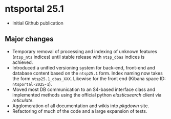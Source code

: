 # ntsportal 25.1

* Initial Github publication

## Major changes

* Temporary removal of processing and indexing of unknown features (`ntsp_nts` indices) until stable release with `ntsp_dbas` 
indices is achieved.
* Introduced a unified versioning system for back-end, front-end and database content based on the `ntsp25.1` form.
Index naming now takes the form `ntsp25.1_dbas_XXX`. Likewise for the front end (Kibana space ID: `ntsportal-2025-1`).
* Moved most DB communication to an S4-based interface class and implemented methods using 
the official python *elasticsearch* client via *reticulate*.
* Agglomeration of all documentation and wikis into *pkgdown* site.
* Refactoring of much of the code and a large expansion of tests.
